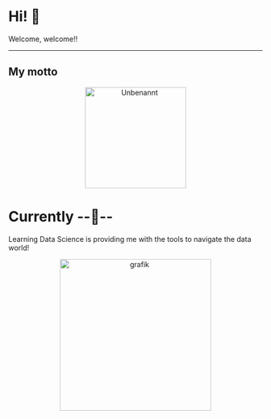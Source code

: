# Hi!  👋
Welcome, welcome!!
_____________________________________________________________________________________________________________________________
<!--
**Fertor-res/Fertor-res** is a ✨ _special_ ✨ repository because its `README.md` (this file) appears on your GitHub profile.

Here are some ideas to get you started:

- 🔭 I’m currently working on ...
- 🌱 I’m currently learning ...
- 👯 I’m looking to collaborate on ...
- 🤔 I’m looking for help with ...
- 💬 Ask me about ...
- 📫 How to reach me: ...
- 😄 Pronouns: ...
- ⚡ Fun fact: ...
-->
## My motto

<p align="center">
  <img src="https://github.com/user-attachments/assets/a311acfe-868a-42b2-bc4e-9aa76944e88c" alt="Unbenannt" width="200">
</p>

# Currently --🌱-- 

Learning Data Science is providing me with the tools to navigate the data world!

<p align="center">
  <img src="https://github.com/user-attachments/assets/580f0ff5-096e-4d13-ba3b-0a56e6062346" alt="grafik" width="300">
	</p>





